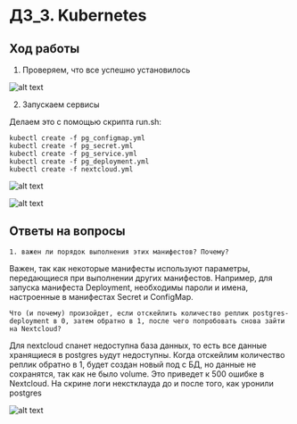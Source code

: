 # ДЗ_3. Kubernetes

## Ход работы

1. Проверяем, что все успешно установилось

![alt text](./img/1.png)

2. Запускаем сервисы 

Делаем это с помощью скрипта run.sh:
```
kubectl create -f pg_configmap.yml
kubectl create -f pg_secret.yml
kubectl create -f pg_service.yml
kubectl create -f pg_deployment.yml
kubectl create -f nextcloud.yml
```

![alt text](./img/2.png)

![alt text](./img/3.png)

## Ответы на вопросы
```
1. важен ли порядок выполнения этих манифестов? Почему?
```
Важен, так как некоторые манифесты используют параметры, передающиеся при выполнении других манифестов. Например, для запуска манифеста Deployment, необходимы пароли и имена, настроенные в манифестах Secret и ConfigMap.

```
Что (и почему) произойдет, если отскейлить количество реплик postgres-deployment в 0, затем обратно в 1, после чего попробовать снова зайти на Nextcloud? 
```

Для nextcloud сnанет недоступна база данных, то есть все данные хранящиеся в postgres ьудут недоступны. 
Когда отскейлим количество реплик обратно в 1, будет создан новый под с БД, но данные не сохранятся, так как не было volume. Это приведет к 500 ошибке в Nextcloud.
На скрине логи некстклауда до и после того, как уронили postgres

![alt text](./screens/nextcloud_logs_wo_postgres.png)